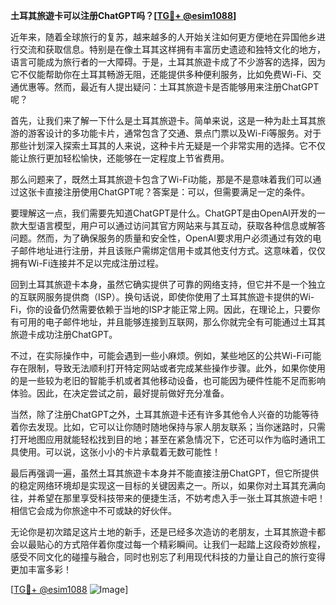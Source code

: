 **土耳其旅遊卡可以注册ChatGPT吗？[[TG💪+ @esim1088](https://t.me/s/esim1088)]**

近年来，随着全球旅行的复苏，越来越多的人开始关注如何更方便地在异国他乡进行交流和获取信息。特别是在像土耳其这样拥有丰富历史遗迹和独特文化的地方，语言可能成为旅行者的一大障碍。于是，土耳其旅遊卡成了不少游客的选择，因为它不仅能帮助你在土耳其畅游无阻，还能提供多种便利服务，比如免费Wi-Fi、交通优惠等。然而，最近有人提出疑问：土耳其旅遊卡是否能够用来注册ChatGPT呢？

首先，让我们来了解一下什么是土耳其旅遊卡。简单来说，这是一种为赴土耳其旅游的游客设计的多功能卡片，通常包含了交通、景点门票以及Wi-Fi等服务。对于那些计划深入探索土耳其的人来说，这种卡片无疑是一个非常实用的选择。它不仅能让旅行更加轻松愉快，还能够在一定程度上节省费用。

那么问题来了，既然土耳其旅遊卡包含了Wi-Fi功能，那是不是意味着我们可以通过这张卡直接注册使用ChatGPT呢？答案是：可以，但需要满足一定的条件。

要理解这一点，我们需要先知道ChatGPT是什么。ChatGPT是由OpenAI开发的一款大型语言模型，用户可以通过访问其官方网站来与其互动，获取各种信息或解答问题。然而，为了确保服务的质量和安全性，OpenAI要求用户必须通过有效的电子邮件地址进行注册，并且该账户需绑定信用卡或其他支付方式。这意味着，仅仅拥有Wi-Fi连接并不足以完成注册过程。

回到土耳其旅遊卡本身，虽然它确实提供了可靠的网络支持，但它并不是一个独立的互联网服务提供商（ISP）。换句话说，即使你使用了土耳其旅遊卡提供的Wi-Fi，你的设备仍然需要依赖于当地的ISP才能正常上网。因此，在理论上，只要你有可用的电子邮件地址，并且能够连接到互联网，那么你就完全有可能通过土耳其旅遊卡成功注册ChatGPT。

不过，在实际操作中，可能会遇到一些小麻烦。例如，某些地区的公共Wi-Fi可能存在限制，导致无法顺利打开特定网站或者完成某些操作步骤。此外，如果你使用的是一些较为老旧的智能手机或者其他移动设备，也可能因为硬件性能不足而影响体验。因此，在决定尝试之前，最好提前做好充分准备。

当然，除了注册ChatGPT之外，土耳其旅遊卡还有许多其他令人兴奋的功能等待着你去发现。比如，它可以让你随时随地保持与家人朋友联系；当你迷路时，只需打开地图应用就能轻松找到目的地；甚至在紧急情况下，它还可以作为临时通讯工具使用。可以说，这张小小的卡片承载着无数可能性！

最后再强调一遍，虽然土耳其旅遊卡本身并不能直接注册ChatGPT，但它所提供的稳定网络环境却是实现这一目标的关键因素之一。所以，如果你对土耳其充满向往，并希望在那里享受科技带来的便捷生活，不妨考虑入手一张土耳其旅遊卡吧！相信它会成为你旅途中不可或缺的好伙伴。

无论你是初次踏足这片土地的新手，还是已经多次造访的老朋友，土耳其旅遊卡都会以最贴心的方式陪伴着你度过每一个精彩瞬间。让我们一起踏上这段奇妙旅程，感受不同文化的碰撞与融合，同时也别忘了利用现代科技的力量让自己的旅行变得更加丰富多彩！

[[TG💪+ @esim1088](https://t.me/s/esim1088) ![Image](https://i.postimg.cc/4NQfJmqS/Snipaste-2025-05-13-00-14-12.png)]